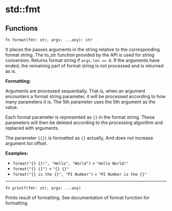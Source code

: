 # std::fmt

## Functions
```jule
fn format(fmt: str, args: ...any): str
```
It places the passes arguments in the string relative to the corresponding format string. The to_str function provided by the API is used for string conversion. Returns format string if `args.len == 0`. If the arguments have ended, the remaining part of format string is not processed and is returned as is.

**Formatting:**

Arguments are processed sequentially. That is, when an argument encounters a format string parameter, it will be processed according to how many parameters it is. The 5th parameter uses the 5th argument as the value.

Each format parameter is represented as `{}` in the format string. These parameters will then be deleted according to the processing algorithm and replaced with arguments.

The parameter `{{}}` is formatted as `{}` actually,
And does not increase argument list offset.

**Examples:**

- `format("{} {}!", "Hello", "World")` = `"Hello World!"`
- `format("{} {}")` = `"{} {}"`
- `format("{} is the {}", "PI Number")` = `"PI Number is the {}"`

---

```jule
fn printf(fmt: str, args: ...any)
```
Prints result of formatting. See documentation of format function for formatting.

